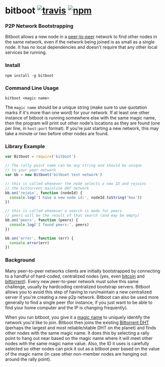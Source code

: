 # bitboot [![travis][travis-image]][travis-url] [![npm][npm-image]][npm-url]

[travis-image]: https://img.shields.io/travis/8468/bitboot/master.svg
[travis-url]: https://travis-ci.org/8468/bitboot
[npm-image]: https://img.shields.io/npm/v/bitboot.svg
[npm-url]: https://npmjs.org/package/bitboot

### P2P Network Bootstrapping

Bitboot allows a new node in a [peer-to-peer](https://en.wikipedia.org/wiki/Peer-to-peer) network to find other nodes in the same network, even if the network being joined is as small as a single node.  It has no local dependencies and doesn't require that any other local services be running.

### Install

```
npm install -g bitboot
```

### Command Line Usage

```
bitboot <magic name>
```

The `magic name` should be a unique string (make sure to use quotation marks if it's more than one word) for your network.  If at least one other instance of bitboot is running somewhere else with the same magic name, then the program will print out other node's locations as they are found (one per line, in `host:port` format).  If you're just starting a new network, this may take a minute or two before other nodes are found.

### Library Example

```js
var Bitboot = require('bitboot')

// The rally point name can be any string and should be unique
// to your peer network
var bb = new Bitboot('bitboot test network')

// this is called whenever the node selects a new ID and rejoins
// the bittorrent mainline DHT network
bb.on('rejoin', function (nodeId) {
  console.log('I have a new node id:', nodeId.toString('hex'))
})

// this is called whenever a search is made for peers
// peers will be the result of that search (and may be empty)
bb.on('peers', function (peers) {
  console.log('I found peers:', peers)
})

bb.on('error', function (err) {
  console.error(err)
})
```

### Background

Many peer-to-peer networks clients are initially bootstrapped by connecting to a handful of hard-coded, centralized nodes (yes, even [bitcoin](https://github.com/bitcoin/bitcoin/blob/37d83bb0a980996338d9bc9dbdbf0175eeaba9a2/src/chainparams.cpp#L116) and [bittorrent](https://github.com/qbittorrent/qBittorrent/blob/5e114c0f2ead8077061e09e8debf89dfa0d526dc/src/base/bittorrent/session.cpp#L1567)).  Every new peer-to-peer network must solve this same challenge, usually by hardcoding centralized bootstrap servers.  Bitboot allows you to avoid this step of having to run/maintain a new centralized server if you're creating a new p2p network.  Bitboot can also be used more generally to find a single peer (for instance, if you just want to be able to find your home computer and the IP is changing frequently).

When you run bitboot, you give it a [magic name](https://en.wikipedia.org/wiki/Magic_number_(programming)) to uniquely identify the network you'd like to join.  Bitboot then joins the existing [Bittorrent DHT](https://en.wikipedia.org/wiki/Mainline_DHT) (perhaps the largest and most reliable/stable DHT on the planet) and finds other nodes with the same magic name.  It does this by selecting a rally point to hang out near based on the magic name where it will meet other nodes with the same magic name value.  Also, the ID it uses is carefully selected so other nodes can pick it out as a bitboot peer based on the value of the magic name (in case other non-member nodes are hanging out around the rally point).
